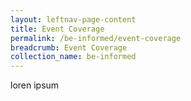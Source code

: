 ```yaml
---
layout: leftnav-page-content
title: Event Coverage
permalink: /be-informed/event-coverage
breadcrumb: Event Coverage
collection_name: be-informed
---
```


loren ipsum
